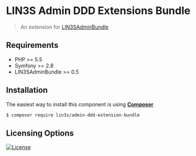 # LIN3S Admin DDD Extensions Bundle

> An extension for [LIN3SAdminBundle](https://github.com/LIN3S/AdminBundle)

## Requirements
* PHP >= 5.5
* Symfony >= 2.8 
* LIN3SAdminBundle >= 0.5

## Installation
The easiest way to install this component is using **[Composer][1]**

```bash
$ composer require lin3s/admin-ddd-extension-bundle
```

## Licensing Options
[![License](https://poser.pugx.org/lin3s/admin-ddd-extension-bundle/license.svg)](https://github.com/LIN3S/AdminDDDExtensionsBundle/blob/master/LICENSE)

[1]: http://getcomposer.org

